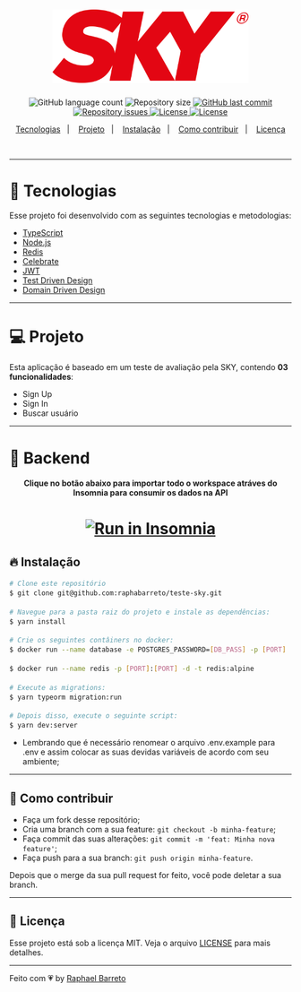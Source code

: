 <h1 align="center">
  <img alt="Sky Logo" title="#delicinha" src=".github/sky-logo.png" width="350px" />
  <br/>
</h1>

<p align="center">
  <img alt="GitHub language count" src="https://img.shields.io/github/languages/count/raphabarreto/teste-sky">

  <img alt="Repository size" src="https://img.shields.io/github/repo-size/raphabarreto/teste-sky">

  <a href="https://github.com/raphabarreto/teste-sky/commits/master">
    <img alt="GitHub last commit" src="https://img.shields.io/github/last-commit/raphabarreto/teste-sky">
  </a>

  <a href="https://github.com/raphabarreto/teste-sky/issues">
    <img alt="Repository issues" src="https://img.shields.io/github/issues/raphabarreto/teste-sky">
  </a>

  <a href="https://github.com/raphabarreto/teste-sky/blob/master/LICENSE.md">
    <img alt="License" src="https://img.shields.io/badge/license-MIT-brightgreen">
  <a>

  <a href="https://app.netlify.com/sites/teste-sky-raphaelbarreto/deploys">
    <img alt="License" src="https://api.netlify.com/api/v1/badges/4d73975b-ef60-4539-88dc-8924d6161bb5/deploy-status">
  <a>
</p>


<p align="center">
  <a href="#-tecnologias">Tecnologias</a>&nbsp;&nbsp;&nbsp;|&nbsp;&nbsp;&nbsp;
  <a href="#-projeto">Projeto</a>&nbsp;&nbsp;&nbsp;|&nbsp;&nbsp;&nbsp;
  <a href="#-instalação">Instalação</a>&nbsp;&nbsp;&nbsp;|&nbsp;&nbsp;&nbsp;
  <a href="#-como">Como contribuir</a>&nbsp;&nbsp;&nbsp;|&nbsp;&nbsp;&nbsp;
  <a href="#-licença">Licença</a>
</p>

<br>


---

# 🚀 Tecnologias

Esse projeto foi desenvolvido com as seguintes tecnologias e metodologias:

- [TypeScript](https://www.typescriptlang.org/)
- [Node.js](https://nodejs.org/en/)
- [Redis](https://redis.io/)
- [Celebrate](https://github.com/arb/celebrate)
- [JWT](https://jwt.io/introduction/)
- [Test Driven Design](https://en.wikipedia.org/wiki/Test-driven_development)
- [Domain Driven Design](https://en.wikipedia.org/wiki/Domain-driven_design)

---
# 💻 Projeto
Esta aplicação é baseado em um teste de avaliação pela SKY, contendo **03 funcionalidades**:

- Sign Up
- Sign In
- Buscar usuário
---

# 🔨 Backend
<h4 align="center"> Clique no botão abaixo para importar todo o workspace atráves do Insomnia para consumir os dados na API</h4>
<h1 align="center">
<a href="https://insomnia.rest/run/?label=Proffy&uri=https%3A%2F%2Fraw.githubusercontent.com%2Fraphabarreto%2Fproffy-server%2Fmaster%2FProffy.json" target="_blank"><img src="https://insomnia.rest/images/run.svg" alt="Run in Insomnia"></a>
</h1>

## 🔥 Instalação

```bash
# Clone este repositório
$ git clone git@github.com:raphabarreto/teste-sky.git

# Navegue para a pasta raiz do projeto e instale as dependências:
$ yarn install

# Crie os seguintes contâiners no docker:
$ docker run --name database -e POSTGRES_PASSWORD=[DB_PASS] -p [PORT]

$ docker run --name redis -p [PORT]:[PORT] -d -t redis:alpine

# Execute as migrations:
$ yarn typeorm migration:run

# Depois disso, execute o seguinte script:
$ yarn dev:server
```

- Lembrando que é necessário renomear o arquivo .env.example para .env e assim colocar as suas devidas variáveis de acordo com seu ambiente;
---
## 🤔 Como contribuir

- Faça um fork desse repositório;
- Cria uma branch com a sua feature: `git checkout -b minha-feature`;
- Faça commit das suas alterações: `git commit -m 'feat: Minha nova feature'`;
- Faça push para a sua branch: `git push origin minha-feature`.

Depois que o merge da sua pull request for feito, você pode deletar a sua branch.

---


## 🧾 Licença

Esse projeto está sob a licença MIT. Veja o arquivo [LICENSE](LICENSE.md) para mais detalhes.

---

Feito com 💗 by [Raphael Barreto](https://bit.ly/contato-linkedin)
